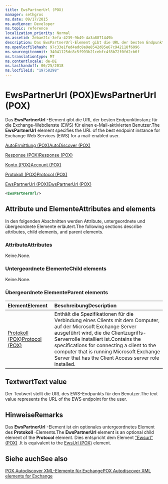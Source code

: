 ```yaml
---
title: EwsPartnerUrl (POX)
manager: sethgros
ms.date: 09/17/2015
ms.audience: Developer
ms.topic: reference
localization_priority: Normal
ms.assetid: 2ebae21c-3efa-4239-9b49-4a3a8871449b
description: Das EwsPartnerUrl-Element gibt die URL der besten Endpunktinstanz für die Exchange-Webdienste (EWS) für einen e-Mail-aktivierten Benutzer.
ms.openlocfilehash: 97c33e1fed4adc8a9e8542d85e67c942118f6096
ms.sourcegitcommit: 34041125dc8c5f993b21cebfc4f8b72f0fd2cb6f
ms.translationtype: MT
ms.contentlocale: de-DE
ms.lasthandoff: 06/25/2018
ms.locfileid: "19758298"
---
```

# <a name="ewspartnerurl-pox"></a><span data-ttu-id="52b34-103">EwsPartnerUrl (POX)</span><span class="sxs-lookup"><span data-stu-id="52b34-103">EwsPartnerUrl (POX)</span></span>

<span data-ttu-id="52b34-104">Das **EwsPartnerUrl** -Element gibt die URL der besten Endpunktinstanz für die Exchange-Webdienste (EWS) für einen e-Mail-aktivierten Benutzer.</span><span class="sxs-lookup"><span data-stu-id="52b34-104">The **EwsPartnerUrl** element specifies the URL of the best endpoint instance for Exchange Web Services (EWS) for a mail-enabled user.</span></span> 
  
[<span data-ttu-id="52b34-105">AutoErmittlung (POX)</span><span class="sxs-lookup"><span data-stu-id="52b34-105">AutoDiscover (POX)</span></span>](autodiscover-pox.md)
  
[<span data-ttu-id="52b34-106">Response (POX)</span><span class="sxs-lookup"><span data-stu-id="52b34-106">Response (POX)</span></span>](response-pox.md)
  
[<span data-ttu-id="52b34-107">Konto (POX)</span><span class="sxs-lookup"><span data-stu-id="52b34-107">Account (POX)</span></span>](account-pox.md)
  
[<span data-ttu-id="52b34-108">Protokoll (POX)</span><span class="sxs-lookup"><span data-stu-id="52b34-108">Protocol (POX)</span></span>](protocol-pox.md)
  
[<span data-ttu-id="52b34-109">EwsPartnerUrl (POX)</span><span class="sxs-lookup"><span data-stu-id="52b34-109">EwsPartnerUrl (POX)</span></span>](ewspartnerurl-pox.md)
  
```XML
<EwsPartnerUrl/>
```

## <a name="attributes-and-elements"></a><span data-ttu-id="52b34-110">Attribute und Elemente</span><span class="sxs-lookup"><span data-stu-id="52b34-110">Attributes and elements</span></span>

<span data-ttu-id="52b34-111">In den folgenden Abschnitten werden Attribute, untergeordnete und übergeordnete Elemente erläutert.</span><span class="sxs-lookup"><span data-stu-id="52b34-111">The following sections describe attributes, child elements, and parent elements.</span></span>
  
### <a name="attributes"></a><span data-ttu-id="52b34-112">Attribute</span><span class="sxs-lookup"><span data-stu-id="52b34-112">Attributes</span></span>

<span data-ttu-id="52b34-113">Keine.</span><span class="sxs-lookup"><span data-stu-id="52b34-113">None.</span></span>
  
### <a name="child-elements"></a><span data-ttu-id="52b34-114">Untergeordnete Elemente</span><span class="sxs-lookup"><span data-stu-id="52b34-114">Child elements</span></span>

<span data-ttu-id="52b34-115">Keine.</span><span class="sxs-lookup"><span data-stu-id="52b34-115">None.</span></span>
  
### <a name="parent-elements"></a><span data-ttu-id="52b34-116">Übergeordnete Elemente</span><span class="sxs-lookup"><span data-stu-id="52b34-116">Parent elements</span></span>

|<span data-ttu-id="52b34-117">**Element**</span><span class="sxs-lookup"><span data-stu-id="52b34-117">**Element**</span></span>|<span data-ttu-id="52b34-118">**Beschreibung**</span><span class="sxs-lookup"><span data-stu-id="52b34-118">**Description**</span></span>|
|:-----|:-----|
|[<span data-ttu-id="52b34-119">Protokoll (POX)</span><span class="sxs-lookup"><span data-stu-id="52b34-119">Protocol (POX)</span></span>](protocol-pox.md) <br/> |<span data-ttu-id="52b34-120">Enthält die Spezifikationen für die Verbindung eines Clients mit dem Computer, auf der Microsoft Exchange Server ausgeführt wird, die die Clientzugriffs-Serverrolle installiert ist.</span><span class="sxs-lookup"><span data-stu-id="52b34-120">Contains the specifications for connecting a client to the computer that is running Microsoft Exchange Server that has the Client Access server role installed.</span></span>  <br/> |
   
## <a name="text-value"></a><span data-ttu-id="52b34-121">Textwert</span><span class="sxs-lookup"><span data-stu-id="52b34-121">Text value</span></span>

<span data-ttu-id="52b34-122">Der Textwert stellt die URL des EWS-Endpunkts für den Benutzer.</span><span class="sxs-lookup"><span data-stu-id="52b34-122">The text value represents the URL of the EWS endpoint for the user.</span></span>
  
## <a name="remarks"></a><span data-ttu-id="52b34-123">Hinweise</span><span class="sxs-lookup"><span data-stu-id="52b34-123">Remarks</span></span>

<span data-ttu-id="52b34-124">Das **EwsPartnerUrl** -Element ist ein optionales untergeordnetes Element des **Protokoll** -Elements.</span><span class="sxs-lookup"><span data-stu-id="52b34-124">The **EwsPartnerUrl** element is an optional child element of the **Protocol** element.</span></span> <span data-ttu-id="52b34-125">Dies entspricht dem Element ["Ewsurl" (POX)](ewsurl-pox.md) .</span><span class="sxs-lookup"><span data-stu-id="52b34-125">It is equivalent to the [EwsUrl (POX)](ewsurl-pox.md) element.</span></span> 
  
## <a name="see-also"></a><span data-ttu-id="52b34-126">Siehe auch</span><span class="sxs-lookup"><span data-stu-id="52b34-126">See also</span></span>



[<span data-ttu-id="52b34-127">POX Autodiscover XML-Elemente für Exchange</span><span class="sxs-lookup"><span data-stu-id="52b34-127">POX Autodiscover XML elements for Exchange</span></span>](pox-autodiscover-xml-elements-for-exchange.md)

